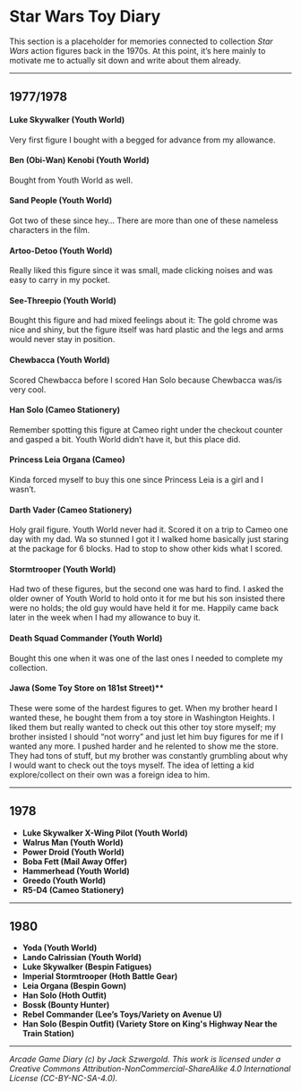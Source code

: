 # Star Wars Toy Diary

This section is a placeholder for memories connected to collection *Star Wars* action figures back in the 1970s. At this point, it’s here mainly to motivate me to actually sit down and write about them already.

***

## 1977/1978

#### Luke Skywalker (Youth World)

Very first figure I bought with a begged for advance from my allowance.

#### Ben (Obi-Wan) Kenobi (Youth World)

Bought from Youth World as well.

#### Sand People (Youth World)

Got two of these since hey… There are more than one of these nameless characters in the film.

#### Artoo-Detoo (Youth World)

Really liked this figure since it was small, made clicking noises and was easy to carry in my pocket.

#### See-Threepio (Youth World)

Bought this figure and had mixed feelings about it: The gold chrome was nice and shiny, but the figure itself was hard plastic and the legs and arms would never stay in position.

#### Chewbacca (Youth World)

Scored Chewbacca before I scored Han Solo because Chewbacca was/is very cool.

#### Han Solo (Cameo Stationery)

Remember spotting this figure at Cameo right under the checkout counter and gasped a bit. Youth World didn’t have it, but this place did.

#### Princess Leia Organa (Cameo)

Kinda forced myself to buy this one since Princess Leia is a girl and I wasn’t.

#### Darth Vader (Cameo Stationery)

Holy grail figure. Youth World never had it. Scored it on a trip to Cameo one day with my dad. Wa so stunned I got it I walked home basically just staring at the package for 6 blocks. Had to stop to show other kids what I scored.

#### Stormtrooper (Youth World)

Had two of these figures, but the second one was hard to find. I asked the older owner of Youth World to hold onto it for me but his son insisted there were no holds; the old guy would have held it for me. Happily came back later in the week when I had my allowance to buy it.

#### Death Squad Commander (Youth World)

Bought this one when it was one of the last ones I needed to complete my collection.

#### Jawa (Some Toy Store on 181st Street)**

These were some of the hardest figures to get. When my brother heard I wanted these, he bought them from a toy store in Washington Heights. I liked them but really wanted to check out this other toy store myself; my brother insisted I should “not worry” and just let him buy figures for me if I wanted any more. I pushed harder and he relented to show me the store. They had tons of stuff, but my brother was constantly grumbling about why I would want to check out the toys myself. The idea of letting a kid explore/collect on their own was a foreign idea to him.

***

## 1978

* **Luke Skywalker X-Wing Pilot (Youth World)**
* **Walrus Man (Youth World)**
* **Power Droid (Youth World)**
* **Boba Fett (Mail Away Offer)**
* **Hammerhead (Youth World)**
* **Greedo (Youth World)**
* **R5-D4 (Cameo Stationery)**

***

## 1980

* **Yoda (Youth World)**
* **Lando Calrissian (Youth World)**
* **Luke Skywalker (Bespin Fatigues)**
* **Imperial Stormtrooper (Hoth Battle Gear)**
* **Leia Organa (Bespin Gown)**
* **Han Solo (Hoth Outfit)**
* **Bossk (Bounty Hunter)**
* **Rebel Commander (Lee’s Toys/Variety on Avenue U)**
* **Han Solo (Bespin Outfit) (Variety Store on King's Highway Near the Train Station)**

***

*Arcade Game Diary (c) by Jack Szwergold. This work is licensed under a Creative Commons Attribution-NonCommercial-ShareAlike 4.0 International License (CC-BY-NC-SA-4.0).*
